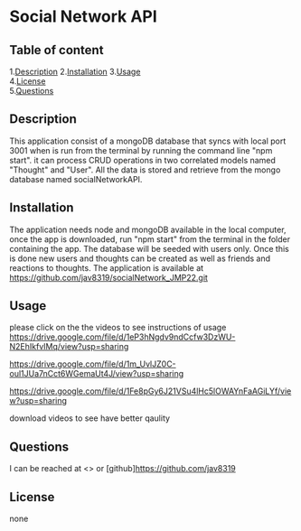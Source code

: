 
# Social Network API  
      
## Table of content  

1.[Description](#description)
2.[Installation](#installation)
3.[Usage](#usage)  
4.[License](#license)  
5.[Questions](#questions)  

## Description  

This application consist of a mongoDB database that syncs with local port 3001 when is run from the terminal by running the command line "npm start". it can process CRUD operations in two correlated models named "Thought" and "User". All the data is stored and retrieve from the mongo database named socialNetworkAPI.  

## Installation  

The application needs node and mongoDB available in the local computer, once the app is downloaded, run "npm start" from the terminal in the folder containing the app. The database will be seeded with users only. Once this is done new users and thoughts can be created as well as friends and reactions to thoughts. The application is available at https://github.com/jav8319/socialNetwork_JMP22.git 

## Usage  

please click on the the videos to see instructions of usage 
https://drive.google.com/file/d/1eP3hNgdv9ndCcfw3DzWU-N2EhIkfvIMq/view?usp=sharing

https://drive.google.com/file/d/1m_UvlJZ0C-oul1JUa7nCct6WGemaUt4J/view?usp=sharing

https://drive.google.com/file/d/1Fe8pGy6J21VSu4lHc5lOWAYnFaAGiLYf/view?usp=sharing

download videos to see have better qaulity

## Questions  

I can be reached at <> or  [github]https://github.com/jav8319

## License  

none
